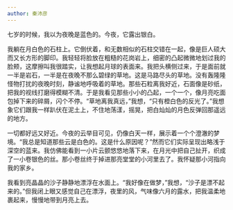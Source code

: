 ```yaml
---
author: 秦沛彦
---
```


七岁的时候，我以为夜晚是蓝色的。今夜，它露出银白。

我躺在月白色的石柱上。它倒伏着，和无数相似的石柱交错在一起，像是巨人硕大而又长方形的脚印。我轻轻将脸放在粗糙的花岗岩上，细密的凸起微微地划过我的脸颊，这摩擦叫我很踏实，让我想起月球的表面来。我把头横侧过来，于是面前就一半是岩石，一半是在夜晚不那么碧绿的草地。这是马路尽头的草地。没有轰隆隆怪物打扰的夜晚时刻，静谧地呼吸着的草地。那些石粒离我好近，石面像是砂纸，把我的视线打磨得模糊不清。于是我看见那些小小的凸起，一个一个，像月亮吃面包掉下来的碎屑，闪个不停。“草地离我真远，”我想，“只有橙白色的反光了。”我想象它们跟我一样趴伏在泥土上，不住地荡漾，摇晃，把白灿灿的月色反弹回那遥远的地方。

一切都好远又好近。今夜的云举目可见，仍像白天一样，展示着一个个澄澈的梦境。“我总是知道那些云是白色的。这是什么原因呢？”然而它们实际呈现出略浅于深空的蓝来。我仿佛能看到一小片云颤悠悠地落下来，在月光中把自己扯开，织成了一小卷银色的丝。那小卷丝终于掉进那亮堂堂的小河里去了。我怀疑那小河指向我的家乡。

我看到亮晶晶的沙子静静地漂浮在水面上。“我好像在做梦，”我想，“沙子是漂不起来的。”但我闭上眼又感觉自己在漂浮，夜里的风，气味像六月的露水，把我温柔地裹起来，慢慢地带到月亮上去。
